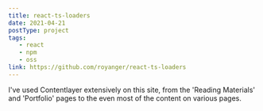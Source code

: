 ```yaml
---
title: react-ts-loaders
date: 2021-04-21
postType: project
tags:
   - react
   - npm
   - oss
link: https://github.com/royanger/react-ts-loaders
---
```


I've used Contentlayer extensively on this site, from the 'Reading Materials' and 'Portfolio' pages to the even most of the content on various pages.
